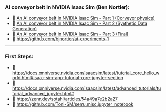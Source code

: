 ### AI conveyor belt in NVIDIA Isaac Sim (Ben Nortier):
-  🔗 [An AI conveyor belt in NVIDIA Isaac Sim - Part 1 (Conveyor physics)](https://www.bjnortier.com/2022/02/09/AI-Picker-Pt1.html)
-  🔗 [An AI conveyor belt in NVIDIA Isaac Sim - Part 2 (Synthetic Data Generation)](https://www.bjnortier.com/2022/02/23/Conveyor-Synthetic-Data.html)
-  🔗 [An AI conveyor belt in NVIDIA Isaac Sim - Part 3 (Final)](https://www.bjnortier.com/2022/03/08/AI-Conveyor-Pt3.html)
-  🔗 https://github.com/bjnortier/ai-experiments-1
***
### First Steps:
- 🔗 https://docs.omniverse.nvidia.com/isaacsim/latest/tutorial_core_hello_world.html#isaac-sim-app-tutorial-core-jupyter-section
- 🔗 https://docs.omniverse.nvidia.com/isaacsim/latest/advanced_tutorials/tutorial_advanced_jupyter.html#
- 🔗 https://zenn.dev/sotahi/articles/54a49a7e2b2a27
- 🔗 https://github.com/Toni-SM/semu.misc.jupyter_notebook